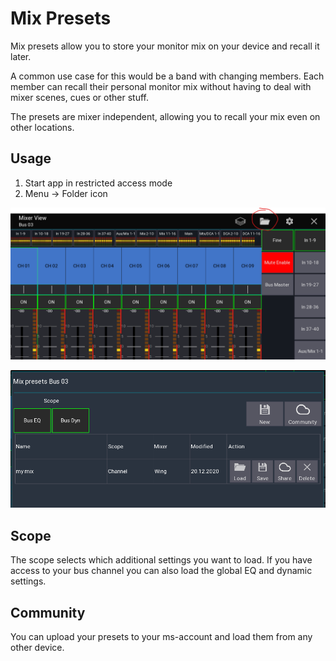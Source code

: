 # Mix Presets
Mix presets allow you to store your monitor mix on your device and recall it later.

A common use case for this would be a band with changing members. Each member can recall their personal monitor mix without having to deal with mixer scenes, cues or other stuff.

The presets are mixer independent, allowing you to recall your mix even on other locations.

## Usage
1. Start app in restricted access mode
2. Menu -> Folder icon

![mixer](img/mix-presets/1.png)

![preset popup](img/mix-presets/2.png)

## Scope
The scope selects which additional settings you want to load.
If you have access to your bus channel you can also load the global EQ and dynamic settings.

## Community
You can upload your presets to your ms-account and load them from any other device.